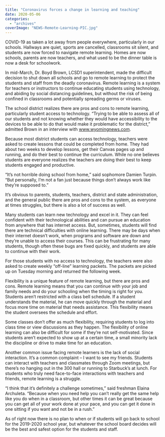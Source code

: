 ```yaml
---
title: "Coronavirus forces a change in learning and teaching"
date: 2020-05-06
categories: 
  - "archives"
coverImage: "NEWS-Remote-Learning-PIC.jpg"
---
```


COVID-19 as taken a lot away from people everywhere, particularly in our schools. Hallways are quiet, sports are cancelled, classrooms sit silent, and students are now forced to navigate remote learning. Homes are now schools, parents are now teachers, and what used to be the dinner table is now a desk for schoolwork.

In mid-March, Dr. Boyd Brown, LCSD1 superintendent, made the difficult decision to shut down all schools and go to remote learning to protect the students and staff from the deadly coronavirus. Remote learning is a system for teachers or instructors to continue educating students using technology, and abiding by social distancing guidelines, but without the risk of being confined in classrooms and potentially spreading germs or viruses.

The school district realizes there are pros and cons to remote learning, particularly student access to technology. “Trying to be able to assess all of our students and not knowing whether they would have accessibility to the devices to be able to do that would make it problematic for the district,” admitted Brown in an interview with www.wyomingnews.com.

Because most district students can access technology, teachers were asked to create lessons that could be completed from home. They had about two weeks to develop lessons, get their Canvas pages up and running, and do their best to continue the curriculum. While no one believes students are everyone realizes the teachers are doing their best to keep students engaged and productive.

“It’s not horrible doing school from home,” said sophomore Damien Turpin. “But personally, I’m not a fan just because things don’t always work like they’re supposed to.”

It’s obvious to parents, students, teachers, district and state administration, and the general public there are pros and cons to the system, as everyone at times struggles, but there is also a lot of success as well.

Many students can learn new technology and excel in it. They can feel confident with their technological abilities and can pursue an education from anywhere that has internet access. But, sometimes, students will find there are technical difficulties with online learning. There may be days when their internet doesn’t work, when programs and software are down and they’re unable to access their courses. This can be frustrating for many students, though often these bugs are fixed quickly, and students are able to continue with their work.

For those students with no access to technology, the teachers were also asked to create weekly “off-line” learning packets. The packets are picked up on Tuesday morning and returned the following week.

Flexibility is a unique feature of remote learning, but there are pros and cons. Remote learning means that you can continue with your job and family needs and do your schooling when the timing is right for you. Students aren’t restricted with a class bell schedule. If a student understands the material, he can move quickly through the material and focus more time on material that needs assistance. This flexibility means the student oversees the schedule and effort.

Some classes don’t offer as much flexibility, requiring students to log into class time or view discussions as they happen. The flexibility of online learning can also be difficult for some if they’re not self-motivated. Since students aren’t expected to show up at a certain time, a small minority lack the discipline or drive to make time for an education.

Another common issue facing remote learners is the lack of social interaction. It’s a common complaint – I want to see my friends. Students can interact with teachers and classmates through Zoom meetings, but there’s no hanging out in the 300 hall or running to Starbuck’s at lunch. For students who truly need face-to-face interactions with teachers and friends, remote learning is a struggle.

“I think that it’s definitely a challenge sometimes,” said freshman Elaina Archuleta. “Because when you need help you can’t really get the same help like you do when in a classroom, but other times it can be great because you can get all of your work done at your pace, and you can get it done in one sitting if you want and not be in a rush.”

As of right now there is no plan to when or if students will go back to school for the 2019-2020 school year, but whatever the school board decides will be the best and safest option for the students and staff.
